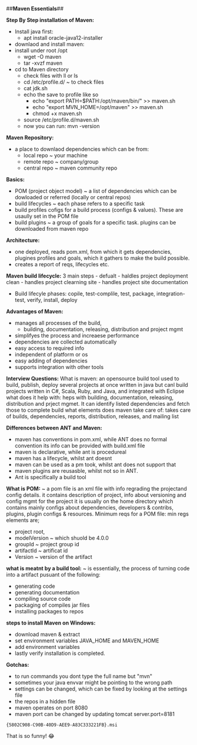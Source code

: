 ##**Maven Essentials**##

**Step By Step installation of Maven:**
- Install java first: 
  - apt install oracle-java12-installer
- downlaod and install maven:
- install under root /opt
  - wget <maven dowload-link> -O maven
  - tar -xvzf maven
- cd to Maven directory
  - check files with ll or ls
  - cd /etc/profile.d/ ~ to check files
  - cat jdk.sh 
  - echo the save to profile like so 
    - echo "export PATH=$PATH:/opt/maven/bin/" >> maven.sh
    - echo "export MVN_HOME=/opt/maven" >> maven.sh
    - chmod +x  maven.sh
  - source /etc/profile.d/maven.sh
  - now you can run:  mvn -version  

**Maven Repository:** 
- a place to downlaod dependencies which can be from:
    - local repo   ~ your machine
    - remote repo ~ company/group
    - central repo ~ maven community repo

**Basics:**
- POM (project object model) 
  ~ a list of dependencies which can be dowloaded or referred (locally or central repos) 
- build lifecycles
  ~ each phase refers to a specific task
- build profiles  cofigs for a build process (configs & values).  These are usaully set in the POM file
- build plugins ~ a group of goals  for a specific task. plugins can be downloaded from maven repo

**Architecture:**
- one deployed, reads pom.xml, from which it gets dependencies, plugines profiles and goals, which it gathers to make the build possible.
- creates a report of reqs, lifecycles etc.

**Maven build lifecycle:**
3 main steps - 
defualt - haldles project deployment 
clean - handles project clearning
site - handles project site documentation
  - Build lifecyle phases:  copile, test-complile, test, package, integration-test, verify, install, deploy

**Advantages of Maven:**
- manages all processes of the build, 
   - building, documentation, releasing, distribution and project mgmt
- simplifyes the process  and increaese performance
- dependencies are collected automatically
- easy access to required info
- independent of platform or os
- easy adding of dependencies
- supports integration with other tools

**Interview Questions:**
What is maven: an opensource build tool used to build, publish, deploy several projects at once
written in java but canl build projects written in C#, Scala, Ruby, and Java, and integrated with Eclipse
what does it help with: heps with building, documentation, releasing, distribution and prject mgmet. It can identify listed dependencies 
and fetch those to complete build
what elements does maven take care of: takes care of builds, dependencies, reports, distribution, releases, and mailing list

**Differences between ANT and Maven:**
- maven has conventions in pom.xml, while ANT does no formal convention its info can be provided with build.xml file
- maven is declarative, while ant is procedureal
- maven has a lifecycle, whilst ant doesnt
- maven can be used as a pm took, whilst ant does not support that
- maven plugins are reusasble, whilst not so in ANT. 
- Ant is specifically a build tool 

**What is POM:**
~ a pom file is an xml file with info regrading the projectand config details. 
it contains description of project, info about versioning and config mgmt for the project
it is usually on the home directory which contains mainly configs  about dependencies, developers & contribs, plugins, plugin configs & resources.
Minimum reqs for a POM file: min regs elements are; 
  - project root, 
  - modelVersion ~ which shuold be 4.0.0
  - groupId ~ project group id
  - artifactId ~ artificat id
  - Version ~ version of the artifact

**what is meatnt by a build tool:**
~ is essentially, the process of turning code into a artifact pusuant of the following:
- generating code
- generating documentation
- compiling source code
- packaging of compiles jar files
- installing packages to repos 

**steps to  install Maven on Windows:**
- download maven & extract
- set environment variables JAVA_HOME and MAVEN_HOME
- add environment variables
- lastly verify installation is completed.

**Gotchas:**
- to run commands you dont type the full name but "mvn"
- sometimes your java envvar might be pointing to the wrong path
- settings can be changed, which can be fixed by looking at the settings file
- the repos in a hidden file 
- maven operates on port 8080
- maven port can be changed by updating tomcat server.port=8181


`{5802C908-C90B-40D9-AEE9-A83C333221FB}.msi `

That is so funny! :joy:
